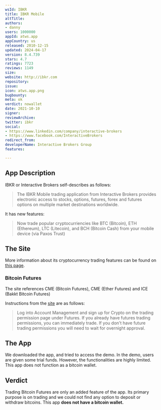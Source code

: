 ```yaml
---
wsId: IBKR
title: IBKR Mobile
altTitle: 
authors:
- danny
users: 1000000
appId: atws.app
appCountry: us
released: 2010-12-15
updated: 2024-04-17
version: 8.4.739
stars: 4.7
ratings: 7723
reviews: 1149
size: 
website: http://ibkr.com
repository: 
issue: 
icon: atws.app.png
bugbounty: 
meta: ok
verdict: nowallet
date: 2021-10-10
signer: 
reviewArchive: 
twitter: ibkr
social:
- https://www.linkedin.com/company/interactive-brokers
- https://www.facebook.com/InteractiveBrokers
redirect_from: 
developerName: Interactive Brokers Group
features: 

---
```


## App Description

IBKR or Interactive Brokers self-describes as follows:

> The IBKR Mobile trading application from Interactive Brokers provides electronic access to stocks, options, futures, forex and futures options on multiple market destinations worldwide.

It has new features:

> Now trade popular cryptocurriencies like BTC (Bitcoin), ETH (Ethereum), LTC (Litecoin), and BCH (Bitcoin Cash) from your mobile device (via Paxos Trust)

## The Site

More information about its cryptocurrency trading features can be found on [this page](https://ibkr.info/article/3049).

### Bitcoin Futures

The site references CME (Bitcoin Futures), CME (Ether Futures) and ICE (Bakkt Bitcoin Futures)

Instructions from the [site](https://www.interactivebrokers.com/en/index.php?f=25379) are as follows:

> Log into Account Management and sign up for Crypto on the trading permission page under Futures. If you already have futures trading permissions, you can immediately trade. If you don't have future trading permissions you will need to wait for overnight approval.

## The App

We downloaded the app, and tried to access the demo. In the demo, users are given some trial funds. However, the functionalities are highly limited. This app does not function as a bitcoin wallet.

## Verdict

Trading Bitcoin Futures are only an added feature of the app. Its primary purpose is on trading and we could not find any option to deposit or withdraw bitcoins. This app **does not have a bitcoin wallet.**
